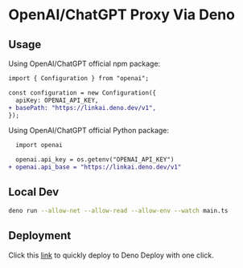 # OpenAI/ChatGPT Proxy Via Deno

## Usage

Using OpenAI/ChatGPT official npm package:

```diff
import { Configuration } from "openai";

const configuration = new Configuration({
  apiKey: OPENAI_API_KEY,
+ basePath: "https://linkai.deno.dev/v1",
});
```

Using OpenAI/ChatGPT official Python package:

```diff
  import openai

  openai.api_key = os.getenv("OPENAI_API_KEY")
+ openai.api_base = "https://linkai.deno.dev/v1"
```

## Local Dev

```bash
deno run --allow-net --allow-read --allow-env --watch main.ts
```

## Deployment
Click this [link][1] to quickly deploy to Deno Deploy with one click.

[1]: https://dash.deno.com/new?url=https://raw.githubusercontent.com/gptea-ai/link-to-openai/main/main.ts